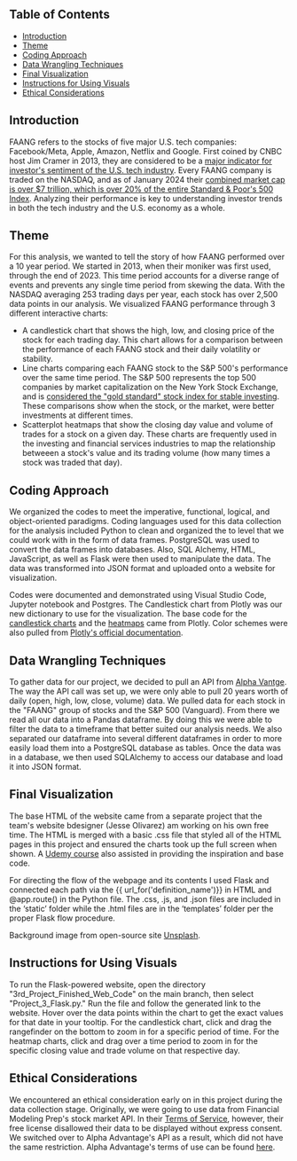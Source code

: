 ## Table of Contents
- [Introduction](#introduction)  
- [Theme](#theme)
- [Coding Approach](#coding-approach) 
- [Data Wrangling Techniques](#data-wrangling-techniques)
- [Final Visualization](#final-visualization)
- [Instructions for Using Visuals](#instructions-for-using-visuals)
- [Ethical Considerations](#ethical-considerations)

## Introduction
FAANG refers to the stocks of five major U.S. tech companies: Facebook/Meta, Apple, Amazon, Netflix and Google. First coined by CNBC host Jim Cramer in 2013, they are considered to be a [major indicator for investor's sentiment of the U.S. tech industry](https://www.investopedia.com/terms/f/faang-stocks.asp#:~:text=Key%20Takeaways%201%20FAANG%20is%20an%20acronym%20referring,the%20largest%20companies%20in%20the%20world.%20More%20items). Every FAANG company is traded on the NASDAQ, and as of January 2024 their [combined market cap is over $7 trillion, which is over 20% of the entire Standard & Poor's 500 Index](https://www.techopedia.com/definition/faang-stocks). Analyzing their performance is key to understanding investor trends in both the tech industry and the U.S. economy as a whole. 

## Theme
For this analysis, we wanted to tell the story of how FAANG performed over a 10 year period. We started in 2013, when their moniker was first used, through the end of 2023. This time period accounts for a diverse range of events and prevents any single time period from skewing the data. With the NASDAQ averaging 253 trading days per year, each stock has over 2,500 data points in our analysis. We visualized FAANG performance through 3 different interactive charts:
- A candlestick chart that shows the high, low, and closing price of the stock for each trading day. This chart allows for a comparison between the performance of each FAANG stock and their daily volatility or stability.
- Line charts comparing each FAANG stock to the S&P 500's performance over the same time period. The S&P 500 represents the top 500 companies by market capitalization on the New York Stock Exchange, and is [considered the "gold standard" stock index for stable investing](https://www.investing.com/academy/trading/what-is-the-sp-500/). These comparisons show when the stock, or the market, were better investments at different times.
- Scatterplot heatmaps that show the closing day value and volume of trades for a stock on a given day. These charts are frequently used in the investing and financial services industries to map the relationship betweeen a stock's value and its trading volume (how many times a stock was traded that day). 

## Coding Approach
We organized the codes to meet the imperative, functional, logical, and object-oriented paradigms. Coding languages used for this data collection for the analysis included Python to clean and organized the to level that we could work with in the form of data frames. PostgreSQL was used to convert the data frames into databases. Also, SQL Alchemy, HTML, JavaScript, as well as Flask were then used to manipulate the data. The data was transformed into JSON format and uploaded onto a website for visualization.

Codes were documented and demonstrated using Visual Studio Code, Jupyter notebook and Postgres. The Candlestick chart from Plotly was our new dictionary to use for the visualization. The base code for the [candlestick charts](https://plotly.com/python/candlestick-charts) and the [heatmaps](https://plotly.com/python/heatmaps/) came from Plotly. Color schemes were also pulled from [Plotly's official documentation](https://plotly.com/python/builtin-colorscales).

## Data Wrangling Techniques
To gather data for our project, we decided to pull an API from [Alpha Vantge](https://www.alphavantage.co/documentation/). The way the API call was set up, we were only able to pull 20 years worth of daily (open, high, low, close, volume) data. We pulled data for each stock in the "FAANG" group of stocks and the S&P 500 (Vanguard). From there we read all our data into a Pandas dataframe. By doing this we were able to filter the data to a timeframe that better suited our analysis needs. We also separated our dataframe into several different dataframes in order to more easily load them into a PostgreSQL database as tables. Once the data was in a database, we then used SQLAlchemy to access our database and load it into JSON format.

## Final Visualization
The base HTML of the website came from a separate project that the team's website bdesigner (Jesse Olivarez) am working on his own free time. The HTML is merged with a basic .css file that styled all of the HTML pages in this project and ensured the charts took up the full screen when shown. A [Udemy course](https://www.udemy.com/course/python-and-flask-bootcamp-create-websites-using-flask/) also assisted in providing the inspiration and base code.

For directing the flow of the webpage and its contents I used Flask and connected each path via the {{ url_for('definition_name')}} in HTML and @app.route() in the Python file. The .css, .js, and .json files are included in the ‘static’ folder while the .html files are in the ‘templates’ folder per the proper Flask flow procedure.  

Background image from open-source site [Unsplash](https://unsplash.com/).

## Instructions for Using Visuals
To run the Flask-powered website, open the directory "3rd_Project_Finished_Web_Code" on the main branch, then select "Project_3_Flask.py." Run the file and follow the generated link to the website. Hover over the data points within the chart to get the exact values for that date in your tooltip. For the candlestick chart, click and drag the rangefinder on the bottom to zoom in for a specific period of time. For the heatmap charts, click and drag over a time period to zoom in for the specific closing value and trade volume on that respective day.

## Ethical Considerations
We encountered an ethical consideration early on in this project during the data collection stage. Originally, we were going to use data from Financial Modeling Prep's stock market API. In their [Terms of Service](https://site.financialmodelingprep.com/terms-of-service), however, their free license disallowed their data to be displayed without express consent. We switched over to Alpha Advantage's API as a result, which did not have the same restriction. Alpha Advantage's terms of use can be found [here](https://www.alphavantage.co/support/#support). 
